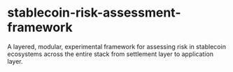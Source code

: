# stablecoin-risk-assessment-framework
A layered, modular, experimental framework for assessing risk in stablecoin ecosystems across the entire stack from settlement layer to application layer.
